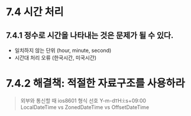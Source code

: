 # 7.4 시간 처리

## 7.4.1 정수로 시간을 나타내는 것은 문제가 될 수 있다.

- 일치하지 않는 단위 (hour, minute, second)
- 시간대 처리 오류 (한국시간, 미국시간)

# 7.4.2 해결책: 적절한 자료구조를 사용하라

> 외부와 통신할 때 ios8601 형식 선호 Y-m-d`T`H:i:s+09:00  
> LocalDateTime vs ZonedDateTime vs OffsetDateTime  
